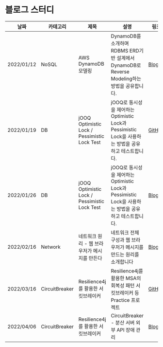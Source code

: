 # 블로그 스터디

|날짜|카테고리|제목|설명|링크|
|---|---|---|---|---|
|2022/01/12|NoSQL|AWS DynamoDB 모델링|DynamoDB를 소개하며 RDBMS ERD기반 설계에서 DynamoDB로 Reverse Modeling하는 방법을 공유합니다.|[Blog](https://zuminternet.github.io/DynamoDB/)|
|2022/01/19|DB|jOOQ Optimistic Lock / Pessimistic Lock Test| jOOQ로 동시성을 제어하는 Optimistic Lock과 Pessimistic Lock을 사용하는 방법을 공유하고 테스트합니다. |[GitHub](https://github.com/hgs-study/jooq-concurrency-practice)|
|2022/01/26|DB|jOOQ Optimistic Lock / Pessimistic Lock Test| jOOQ로 동시성을 제어하는 Optimistic Lock과 Pessimistic Lock을 사용하는 방법을 공유하고 테스트합니다. |[Blog](https://velog.io/@hgs-study/jOOQ-Concurrency-Controll)|
|2022/02/16|Network|네트워크 원리 - 웹 브라우저가 메시지를 만든다| 네트워크 전체 구성과 웹 브라우저가 메시지를 만드는 원리를 소개합니다 |[Blog](https://velog.io/@hgs-study/network-01)|
|2022/03/16|CircuitBreaker| Resilience4j를 활용한 서킷브레이커 | Resilience4j를 활용한 MSA의 회복성 패턴 서킷브레이커 등 Practice 프로젝트  |[GitHub](https://github.com/hgs-study/circuitbreaker-practice)|
|2022/04/06|CircuitBreaker| Resilience4j를 활용한 서킷브레이커 | CircuitBreaker - 분산 서버 외부 API 장애 관리  |[Blog](https://velog.io/@hgs-study/CircuitBreaker)|
